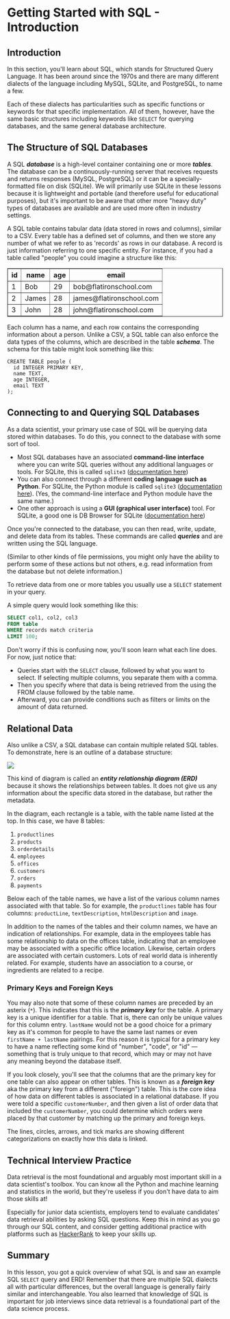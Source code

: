 # Getting Started with SQL - Introduction

## Introduction

In this section, you'll learn about SQL, which stands for Structured Query Language. It has been around since the 1970s and there are many different dialects of the language including MySQL, SQLite, and PostgreSQL, to name a few.

Each of these dialects has particularities such as specific functions or keywords for that specific implementation. All of them, however, have the same basic structures including keywords like `SELECT` for querying databases, and the same general database architecture.

## The Structure of SQL Databases

A SQL ***database*** is a high-level container containing one or more ***tables***. The database can be a continuously-running server that receives requests and returns responses (MySQL, PostgreSQL) or it can be a specially-formatted file on disk (SQLite). We will primarily use SQLite in these lessons because it is lightweight and portable (and therefore useful for educational purposes), but it's important to be aware that other more "heavy duty" types of databases are available and are used more often in industry settings.

A SQL table contains tabular data (data stored in rows and columns), similar to a CSV. Every table has a defined set of columns, and then we store any number of what we refer to as 'records' as rows in our database. A record is just information referring to one specific entity. For instance, if you had a table called "people" you could imagine a structure like this:

<table border="1" cellpadding="4" cellspacing="0">
  <tr>
    <th>id</th>
    <th>name</th>
    <th>age</th>
    <th>email</th>
  </tr>

  <tr>
    <td>1</td>
    <td>Bob</td>
    <td>29</td>
    <td>bob@flatironschool.com</td>
  </tr>
  <tr>
    <td>2</td>
    <td>James</td>
    <td>28</td>
    <td>james@flatironschool.com</td>
  </tr>
  <tr>
    <td>3</td>
    <td>John</td>
    <td>28</td>
    <td>john@flatironschool.com</td>
  </tr>
</table>

Each column has a name, and each row contains the corresponding information about a person. Unlike a CSV, a SQL table can also enforce the data types of the columns, which are described in the table ***schema***. The schema for this table might look something like this:

```
CREATE TABLE people (
  id INTEGER PRIMARY KEY,
  name TEXT,
  age INTEGER,
  email TEXT
);
```

## Connecting to and Querying SQL Databases

As a data scientist, your primary use case of SQL will be querying data stored within databases. To do this, you connect to the database with some sort of tool.

* Most SQL databases have an associated **command-line interface** where you can write SQL queries without any additional languages or tools. For SQLite, this is called `sqlite3` ([documentation here](https://sqlite.org/cli.html))
* You can also connect through a different **coding language such as Python**. For SQLite, the Python module is called `sqlite3` ([documentation here](https://docs.python.org/3/library/sqlite3.html)). (Yes, the command-line interface and Python module have the same name.)
* One other approach is using a **GUI (graphical user interface)** tool. For SQLite, a good one is DB Browser for SQLite ([documentation here](https://sqlitebrowser.org/))

Once you're connected to the database, you can then read, write, update, and delete data from its tables. These commands are called ***queries*** and are written using the SQL language.

(Similar to other kinds of file permissions, you might only have the ability to perform some of these actions but not others, e.g. read information from the database but not delete information.)

To retrieve data from one or more tables you usually use a `SELECT` statement in your query.

A simple query would look something like this:

```sql
SELECT col1, col2, col3
FROM table
WHERE records match criteria
LIMIT 100;
```

Don't worry if this is confusing now, you'll soon learn what each line does. For now, just notice that:

* Queries start with the `SELECT` clause, followed by what you want to select. If selecting multiple columns, you separate them with a comma.
* Then you specify where that data is being retrieved from the using the FROM clause followed by the table name.
* Afterward, you can provide conditions such as filters or limits on the amount of data returned.

## Relational Data

Also unlike a CSV, a SQL database can contain multiple related SQL tables. To demonstrate, here is an outline of a database structure:

<img src="Database-Schema.png" />

This kind of diagram is called an ***entity relationship diagram (ERD)*** because it shows the relationships between tables. It does not give us any information about the specific data stored in the database, but rather the metadata.

In the diagram, each rectangle is a table, with the table name listed at the top. In this case, we have 8 tables:

1. `productlines`
2. `products`
3. `orderdetails`
4. `employees`
5. `offices`
6. `customers`
7. `orders`
8. `payments`

Below each of the table names, we have a list of the various column names associated with that table. So for example, the `productlines` table has four columns: `productLine`, `textDescription`, `htmlDescription` and `image`.

In addition to the names of the tables and their column names, we have an indication of relationships. For example, data in the employees table has some relationship to data on the offices table, indicating that an employee may be associated with a specific office location. Likewise, certain orders are associated with certain customers. Lots of real world data is inherently related. For example, students have an association to a course, or ingredients are related to a recipe.

### Primary Keys and Foreign Keys

You may also note that some of these column names are preceded by an asterix (`*`). This indicates that this is the ***primary key*** for the table. A primary key is a unique identifier for a table. That is, there can only be unique values for this column entry. `lastName` would not be a good choice for a primary key as it's common for people to have the same last names or even `firstName + lastName` pairings. For this reason it is typical for a primary key to have a name reflecting some kind of "number", "code", or "id" — something that is truly unique to that record, which may or may not have any meaning beyond the database itself.

If you look closely, you'll see that the columns that are the primary key for one table can also appear on other tables. This is known as a ***foreign key*** aka the primary key from a different ("foreign") table. This is the core idea of how data on different tables is associated in a relational database. If you were told a specific `customerNumber`, and then given a list of order data that included the `customerNumber`, you could determine which orders were placed by that customer by matching up the primary and foreign keys.

The lines, circles, arrows, and tick marks are showing different categorizations on exactly how this data is linked.

## Technical Interview Practice

Data retrieval is the most foundational and arguably most important skill in a data scientist's toolbox. You can know all the Python and machine learning and statistics in the world, but they're useless if you don't have data to aim those skills at!

Especially for junior data scientists, employers tend to evaluate candidates' data retrieval abilities by asking SQL questions. Keep this in mind as you go through our SQL content, and consider getting additional practice with platforms such as [HackerRank](https://www.hackerrank.com/domains/sql) to keep your skills up.

## Summary

In this lesson, you got a quick overview of what SQL is and saw an example SQL `SELECT` query and ERD! Remember that there are multiple SQL dialects all with particular differences, but the overall language is generally fairly similar and interchangeable. You also learned that knowledge of SQL is important for job interviews since data retrieval is a foundational part of the data science process.
